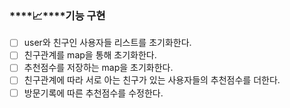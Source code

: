 ### ****📈****기능 구현

- [ ]  user와 친구인 사용자들 리스트를 초기화한다.
- [ ]  친구관계를 map을 통해 초기화한다.
- [ ]  추천점수를 저장하는 map을 초기화한다.
- [ ]  친구관계에 따라 서로 아는 친구가 있는 사용자들의 추천점수를 더한다.
- [ ]  방문기록에 따른 추천점수를 수정한다.